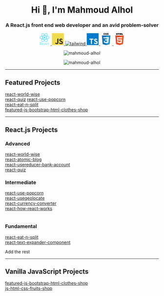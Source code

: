 <h1 align="center">Hi 👋, I'm Mahmoud Alhol</h1>
<h3 align="center">A React.js front end web developer and an avid problem-solver</h3>

<p align="center"> 
  <a href="https://reactjs.org/" target="_blank" rel="noreferrer"> 
    <img src="https://raw.githubusercontent.com/devicons/devicon/master/icons/react/react-original-wordmark.svg" alt="react" width="40" height="40"/> 
  </a> 
  <a href="https://developer.mozilla.org/en-US/docs/Web/JavaScript" target="_blank" rel="noreferrer"> 
    <img src="https://raw.githubusercontent.com/devicons/devicon/master/icons/javascript/javascript-original.svg" alt="javascript" width="40" height="40"/> 
  </a> 
  <a href="https://tailwindcss.com/" target="_blank" rel="noreferrer"> 
    <img src="https://www.vectorlogo.zone/logos/tailwindcss/tailwindcss-icon.svg" alt="tailwind" width="40" height="40"/> 
  </a> 
  <a href="https://www.typescriptlang.org/" target="_blank" rel="noreferrer"> 
    <img src="https://raw.githubusercontent.com/devicons/devicon/master/icons/typescript/typescript-original.svg" alt="typescript" width="40" height="40"/> 
  </a> 
  <a href="https://www.w3schools.com/css/" target="_blank" rel="noreferrer">
    <img src="https://raw.githubusercontent.com/devicons/devicon/master/icons/css3/css3-original-wordmark.svg" alt="css3" width="40" height="40"/> 
  </a> 
  <a href="https://www.w3.org/html/" target="_blank" rel="noreferrer"> 
    <img src="https://raw.githubusercontent.com/devicons/devicon/master/icons/html5/html5-original-wordmark.svg" alt="html5" width="40" height="40"/> 
  </a>   
</p>
<p align="center"><img src="https://github-readme-stats.vercel.app/api/top-langs?username=mahmoud-alhol&show_icons=true&theme=dracula&locale=en&layout=compact" alt="mahmoud-alhol" /></p>
<p align="center"><img src="https://github-readme-streak-stats.herokuapp.com/?user=mahmoud-alhol&theme=dark" alt="mahmoud-alhol" /></p>

<hr/>
<h2>Featured Projects</h2>
<a href="https://github.com/mahmoud-alhol/react-world-wise" target="_blank" rel="noopener noreferrer">react-world-wise</a><br/>
<a href="https://github.com/mahmoud-alhol/react-quiz" target="_blank" rel="noopener noreferrer">react-quiz</a>
<a href="https://github.com/mahmoud-alhol/react-use-popcorn" target="_blank" rel="noopener noreferrer">react-use-popcorn</a><br/>
<a href="https://github.com/mahmoud-alhol/react-eat-n-split" target="_blank" rel="noopener noreferrer">react-eat-n-split</a><br/>
<a href="https://github.com/mahmoud-alhol/featured-js-bootstrap-html-clothes-shop" target="_blank" rel="noopener noreferrer">featured-js-bootstrap-html-clothes-shop
</a><br/>

<hr/>

<h2>React.js Projects</h2>
<h3>Advanced</h3>
<a href="https://github.com/mahmoud-alhol/react-world-wise" target="_blank" rel="noopener noreferrer">react-world-wise</a><br/>
<a href="https://github.com/mahmoud-alhol/react-atomic-blog" target="_blank" rel="noopener noreferrer">react-atomic-blog</a><br/>
<a href="https://github.com/mahmoud-alhol/react-usereducer-bank-account" target="_blank" rel="noopener noreferrer">react-usereducer-bank-account</a><br/>
<a href="https://github.com/mahmoud-alhol/react-quiz" target="_blank" rel="noopener noreferrer">react-quiz</a>
<br/>

<h3>Intermediate</h3>
<a href="https://github.com/mahmoud-alhol/react-use-popcorn" target="_blank" rel="noopener noreferrer">react-use-popcorn</a><br/>
<a href="https://github.com/mahmoud-alhol/react-usegeolocate" target="_blank" rel="noopener noreferrer">react-usegeolocate</a><br/>
<a href="https://github.com/mahmoud-alhol/react-currency-converter" target="_blank" rel="noopener noreferrer">react-currency-converter</a><br/>
<a href="https://github.com/mahmoud-alhol/react-how-react-works" target="_blank" rel="noopener noreferrer">react-how-react-works</a><br/>
<br/>

<h3>Fundamental</h3>
<a href="https://github.com/mahmoud-alhol/react-eat-n-split" target="_blank" rel="noopener noreferrer">react-eat-n-split</a><br/>
<a href="https://github.com/mahmoud-alhol/react-text-expander-component" target="_blank" rel="noopener noreferrer">react-text-expander-component</a><br/>
<p>Add the rest</p>
<hr/>

<h2>Vanilla JavaScript Projects</h2>
<a href="https://github.com/mahmoud-alhol/featured-js-bootstrap-html-clothes-shop" target="_blank" rel="noopener noreferrer">featured-js-bootstrap-html-clothes-shop
</a><br/>
<a href="https://github.com/mahmoud-alhol/js-html-css-fruits-shop" target="_blank" rel="noopener noreferrer">js-html-css-fruits-shop</a>
